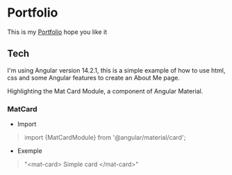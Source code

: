 # Portfolio

This is my [Portfolio](https://filipecard.github.io/portfolio/)
hope you like it

## Tech
  
I'm using Angular version 14.2.1, this is a simple example of how to use html, css and some Angular features to create an About Me page.

 
Highlighting the Mat Card Module, a component of Angular Material.

### MatCard

 - Import
> import {MatCardModule} from '@angular/material/card';

 - Exemple
> "\<mat-card> Simple card \</mat-card>"
